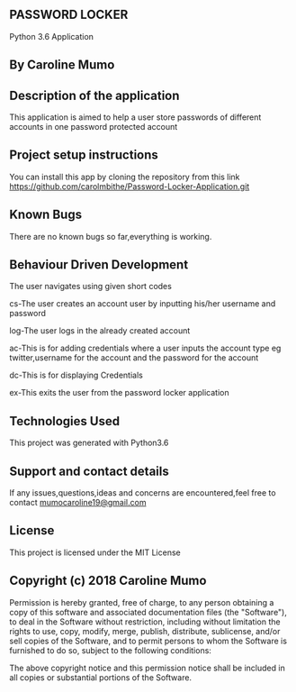 ## PASSWORD LOCKER
Python 3.6 Application

## By Caroline Mumo

## Description of the application
This application is aimed to help a user store passwords of different accounts in one password protected account

## Project setup instructions
You can install this app by cloning the repository from this link https://github.com/carolmbithe/Password-Locker-Application.git

## Known Bugs
There are no known bugs so far,everything is working.

## Behaviour Driven Development
The user navigates using given short codes

cs-The user creates an account user by inputting his/her username and password

log-The user logs in the already created account

ac-This is for adding credentials where a user inputs the account type eg twitter,username for the account and the password for the account

dc-This is for displaying Credentials

ex-This exits the user from the password locker application



## Technologies Used
This project was generated with Python3.6


## Support and contact details
 If any issues,questions,ideas and concerns are encountered,feel free to contact mumocaroline19@gmail.com

## License
This project is licensed under the MIT License

## Copyright (c) 2018 Caroline Mumo
Permission is hereby granted, free of charge, to any person obtaining a copy
of this software and associated documentation files (the "Software"), to deal
in the Software without restriction, including without limitation the rights
to use, copy, modify, merge, publish, distribute, sublicense, and/or sell
copies of the Software, and to permit persons to whom the Software is
furnished to do so, subject to the following conditions:

The above copyright notice and this permission notice shall be included in
all copies or substantial portions of the Software.

